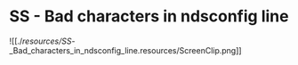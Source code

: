 # SS - Bad characters in ndsconfig line

![[./_resources/SS_-_Bad_characters_in_ndsconfig_line.resources/ScreenClip.png]]
